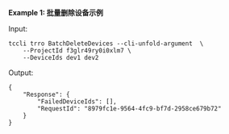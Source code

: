 **Example 1: 批量删除设备示例**



Input: 

```
tccli trro BatchDeleteDevices --cli-unfold-argument  \
    --ProjectId f3glr49ry0i0xlm7 \
    --DeviceIds dev1 dev2
```

Output: 
```
{
    "Response": {
        "FailedDeviceIds": [],
        "RequestId": "8979fc1e-9564-4fc9-bf7d-2958ce679b72"
    }
}
```

